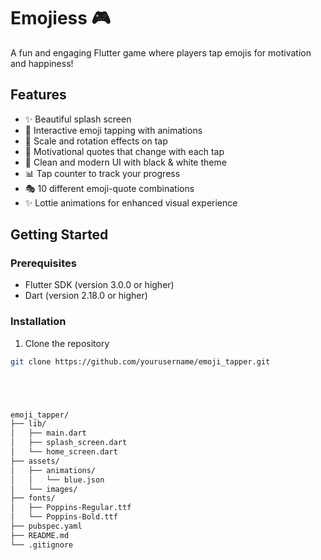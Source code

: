 # Emojiess 🎮

A fun and engaging Flutter game where players tap emojis for motivation and happiness!

## Features
- ✨ Beautiful splash screen
- 🎯 Interactive emoji tapping with animations
- 💫 Scale and rotation effects on tap
- 📝 Motivational quotes that change with each tap
- 🎨 Clean and modern UI with black & white theme
- 📊 Tap counter to track your progress
- 🎭 10 different emoji-quote combinations
- ✨ Lottie animations for enhanced visual experience

## Getting Started

### Prerequisites
- Flutter SDK (version 3.0.0 or higher)
- Dart (version 2.18.0 or higher)

### Installation
1. Clone the repository
```bash
git clone https://github.com/yourusername/emoji_tapper.git





emoji_tapper/
├── lib/
│   ├── main.dart
│   ├── splash_screen.dart
│   └── home_screen.dart
├── assets/
│   ├── animations/
│   │   └── blue.json
│   └── images/
├── fonts/
│   ├── Poppins-Regular.ttf
│   └── Poppins-Bold.ttf
├── pubspec.yaml
├── README.md
└── .gitignore
